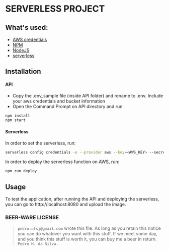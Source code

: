 # SERVERLESS PROJECT

## What's used:
- [AWS credentials](https://console.aws.amazon.com/iam/home?region=eu-south-1#/users)
- [NPM](https://www.npmjs.com/)
- [NodeJS](https://nodejs.org/)
- [serverless](https://www.serverless.com/)

## Installation
#### API
- Copy the .env_sample file (inside API folder) and rename to .env. Include your aws credentials and bucket information
- Open the Command Prompt on API directory and run
```sh
npm install
npm start
```
#### Serverless
In order to set the serverless, run:
```sh
serverless config credentials -o --provider aws --key=<AWS_KEY> --secret <AWS_SECRET_KEY>
```
In order to deploy the serverless function on AWS, run:
```sh
npm run deploy
```

## Usage
To test the application, after running the API and deploying the serverless, you can go to http://localhost:8080 and upload the image.

### BEER-WARE LICENSE
  > `pedro.ufsj@gmail.com` wrote this file. As long as you retain this notice you
  can do whatever you want with this stuff. If we meet some day, and you think
  this stuff is worth it, you can buy me a beer in return.   `Pedro H. da Silva.`
 
